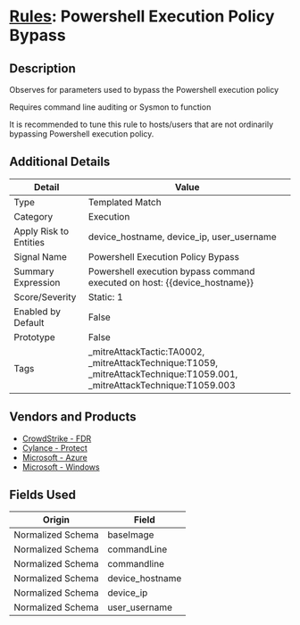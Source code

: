 # [Rules](README.md): Powershell Execution Policy Bypass

## Description
Observes for parameters used to bypass the Powershell execution policy

Requires command line auditing or Sysmon to function

It is recommended to tune this rule to hosts/users that are not ordinarily bypassing Powershell execution policy.

## Additional Details
|Detail|Value|
|----|----|
|Type|Templated Match|
|Category|Execution|
|Apply Risk to Entities|device_hostname, device_ip, user_username|
|Signal Name|Powershell Execution Policy Bypass|
|Summary Expression|Powershell execution bypass command executed on host: {{device_hostname}}|
|Score/Severity|Static: 1|
|Enabled by Default|False|
|Prototype|False|
|Tags|_mitreAttackTactic:TA0002, _mitreAttackTechnique:T1059, _mitreAttackTechnique:T1059.001, _mitreAttackTechnique:T1059.003|
## Vendors and Products
- [CrowdStrike - FDR](../products/569a3a44-c29f-492e-bcf4-5dc04e2ab0f3.md)
- [Cylance - Protect](../products/60829f4a-7acb-47d1-ad23-8424fcf83dcb.md)
- [Microsoft - Azure](../products/a1225af5-e778-4068-a9a2-47da93d1ff24.md)
- [Microsoft - Windows](../products/1ff7546c-cb36-4a24-87f7-89d2cecc5761.md)


## Fields Used

|Origin|Field|
|----|----|
|Normalized Schema|baseImage|
|Normalized Schema|commandLine|
|Normalized Schema|commandline|
|Normalized Schema|device_hostname|
|Normalized Schema|device_ip|
|Normalized Schema|user_username|


